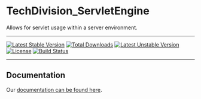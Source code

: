 TechDivision_ServletEngine
=================
Allows for servlet usage within a server environment.
____________________________________________
[![Latest Stable Version](https://poser.pugx.org/techdivision/servletengine/v/stable.png)](https://packagist.org/packages/techdivision/servletengine) [![Total Downloads](https://poser.pugx.org/techdivision/servletengine/downloads.png)](https://packagist.org/packages/techdivision/servletengine) [![Latest Unstable Version](https://poser.pugx.org/techdivision/servletengine/v/unstable.png)](https://packagist.org/packages/techdivision/servletengine) [![License](https://poser.pugx.org/techdivision/servletengine/license.png)](https://packagist.org/packages/techdivision/servletengine) [![Build Status](https://travis-ci.org/techdivision/TechDivision_ServletEngine.png)](https://travis-ci.org/techdivision/TechDivision_ServletEngine)
____________________________________________


## Documentation
Our [documentation can be found here](<https://github.com/techdivision/TechDivision_AppserverDocumentation/blob/master/docs/components/engines/servletengine.md>).